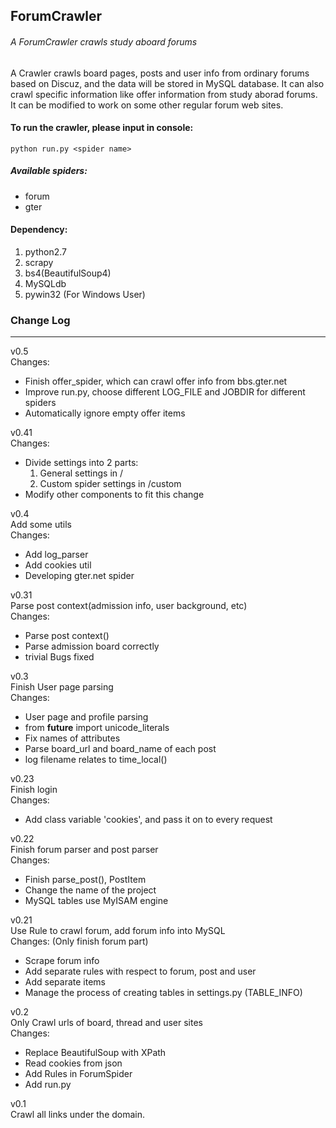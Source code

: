 ForumCrawler
------
###### A ForumCrawler crawls study aboard forums

A Crawler crawls board pages, posts and user info from ordinary forums based on Discuz,
and the data will be stored in MySQL database. It can also crawl specific information like offer information from study aborad forums.
It can be modified to work on some other regular forum web sites.

#### To run the crawler, please input in console:
    python run.py <spider name>

##### Available spiders:
* forum
* gter

#### Dependency:
1. python2.7<br>
2. scrapy<br>
3. bs4(BeautifulSoup4)<br>
4. MySQLdb<br>
5. pywin32 (For Windows User)<br>

### Change Log
------
v0.5<br>
Changes:<br>
* Finish offer_spider, which can crawl offer info from bbs.gter.net
* Improve run.py, choose different LOG_FILE and JOBDIR for different spiders
* Automatically ignore empty offer items

v0.41<br>
Changes:<br>
* Divide settings into 2 parts:<br>
    1. General settings in /<br>
    2. Custom spider settings in /custom<br>
* Modify other components to fit this change

v0.4<br>
Add some utils<br>
Changes:
* Add log_parser
* Add cookies util
* Developing gter.net spider

v0.31<br>
Parse post context(admission info, user background, etc)<br>
Changes:
* Parse post context()
* Parse admission board correctly
* trivial Bugs fixed

v0.3<br>
Finish User page parsing<br>
Changes:
* User page and profile parsing
* from __future__ import unicode_literals
* Fix names of attributes
* Parse board_url and board_name of each post
* log filename relates to time_local()

v0.23<br>
Finish login<br>
Changes:
* Add class variable 'cookies', and pass it on to every request

v0.22<br>
Finish forum parser and post parser<br>
Changes:
* Finish parse_post(), PostItem
* Change the name of the project
* MySQL tables use MyISAM engine

v0.21<br>
Use Rule to crawl forum, add forum info into MySQL<br>
Changes: (Only finish forum part)
* Scrape forum info
* Add separate rules with respect to forum, post and user
* Add separate items
* Manage the process of creating tables in settings.py (TABLE_INFO)

v0.2<br>
Only Crawl urls of board, thread and user sites<br>
Changes:
* Replace BeautifulSoup with XPath
* Read cookies from json
* Add Rules in ForumSpider
* Add run.py

v0.1<br>
Crawl all links under the domain.

